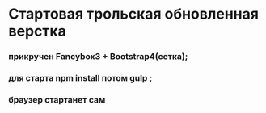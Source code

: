 <h1>Стартовая трольская обновленная верстка</h1>
<h3>прикручен Fancybox3 + Bootstrap4(сетка); </h3>
<h3>для старта npm install потом gulp ;</h3>
<h3>браузер стартанет сам</h3>
